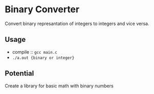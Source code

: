 
# Binary Converter
Convert binary represantation of integers to integers and vice versa.

## Usage
- compile :: `gcc main.c`
- `./a.out {binary or integer}`

## Potential
Create a library for basic math with binary numbers

